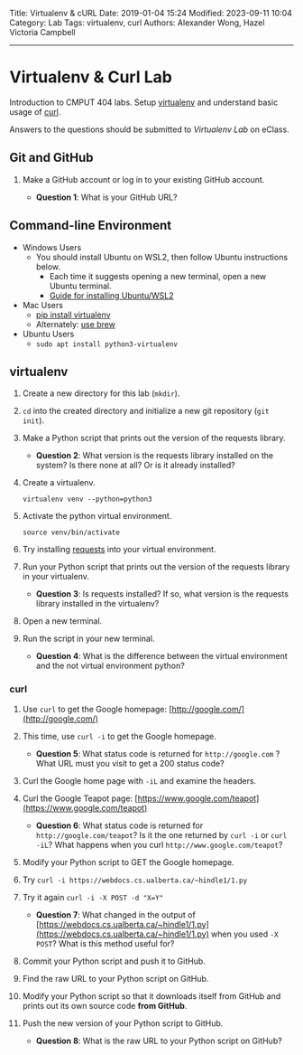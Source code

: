 Title: Virtualenv & cURL
Date: 2019-01-04 15:24
Modified: 2023-09-11 10:04
Category: Lab
Tags: virtualenv, curl
Authors: Alexander Wong, Hazel Victoria Campbell

----

# Virtualenv & Curl Lab

Introduction to CMPUT 404 labs. Setup [virtualenv](https://docs.python-guide.org/dev/virtualenvs/) and understand basic usage of [curl](https://curl.haxx.se/).

Answers to the questions should be submitted to *Virtualenv Lab* on eClass.

## Git and GitHub

1. Make a GitHub account or log in to your existing GitHub account.

    * **Question 1**: What is your GitHub URL?

## Command-line Environment

* Windows Users
    * You should install Ubuntu on WSL2, then follow Ubuntu instructions below.
        * Each time it suggests opening a new terminal, open a new Ubuntu terminal.
        * [Guide for installing Ubuntu/WSL2](https://learn.microsoft.com/en-us/windows/wsl/install)
* Mac Users
    * [pip install virtualenv](https://programwithus.com/learn/python/pip-virtualenv-mac)
    * Alternately: [use brew](https://gist.github.com/pandafulmanda/730a9355e088a9970b18275cb9eadef3)
* Ubuntu Users
    * `sudo apt install python3-virtualenv`

## virtualenv

1. Create a new directory for this lab (`mkdir`).
1. `cd` into the created directory and initialize a new git repository (`git init`).
1. Make a Python script that prints out the version of the requests library.

    * **Question 2**: What version is the requests library installed on the system? Is there none at all? Or is it already installed?

1. Create a virtualenv.

    `virtualenv venv --python=python3`

1. Activate the python virtual environment.

    `source venv/bin/activate`

1. Try installing [requests](https://pypi.org/project/requests/) into your virtual environment.
1. Run your Python script that prints out the version of the requests library in your virtualenv.

    * **Question 3**: Is requests installed? If so, what version is the requests library installed in the virtualenv?

1. Open a new terminal.
1. Run the script in your new terminal.

    * **Question 4**: What is the difference between the virtual environment and the not virtual environment python?

### curl

1. Use `curl` to get the Google homepage: [http://google.com/](http://google.com/)
1. This time, use `curl -i` to get the Google homepage.

    * **Question 5**: What status code is returned for `http://google.com` ? What URL must you visit to get a 200 status code?

1. Curl the Google home page with `-iL` and examine the headers.
1. Curl the Google Teapot page: [https://www.google.com/teapot](https://www.google.com/teapot)

    * **Question 6**: What status code is returned for `http://google.com/teapot`? Is it the one returned by `curl -i` or `curl -iL`? What happens when you curl `http://www.google.com/teapot`?

1. Modify your Python script to GET the Google homepage.

1. Try `curl -i https://webdocs.cs.ualberta.ca/~hindle1/1.py`
1. Try it again `curl -i -X POST -d "X=Y"`

    * **Question 7**: What changed in the output of [https://webdocs.cs.ualberta.ca/~hindle1/1.py](https://webdocs.cs.ualberta.ca/~hindle1/1.py) when you used `-X POST`? What is this method useful for?

1. Commit your Python script and push it to GitHub.
1. Find the raw URL to your Python script on GitHub.
1. Modify your Python script so that it downloads itself from GitHub and prints out its own source code **from GitHub**.
1. Push the new version of your Python script to GitHub.

    * **Question 8**: What is the raw URL to your Python script on GitHub?
